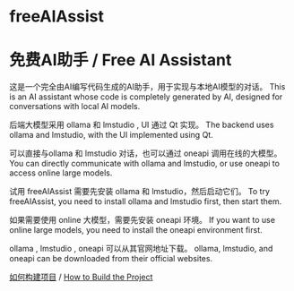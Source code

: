 # freeAIAssist
# 免费AI助手 / Free AI Assistant

这是一个完全由AI编写代码生成的AI助手，用于实现与本地AI模型的对话。
This is an AI assistant whose code is completely generated by AI, designed for conversations with local AI models.

后端大模型采用 ollama 和 lmstudio , UI 通过 Qt 实现。
The backend uses ollama and lmstudio, with the UI implemented using Qt.

可以直接与ollama 和 lmstudio 对话，也可以通过 oneapi 调用在线的大模型。
You can directly communicate with ollama and lmstudio, or use oneapi to access online large models.

试用 freeAIAssist 需要先安装 ollama 和 lmstudio，然后启动它们。
To try freeAIAssist, you need to install ollama and lmstudio first, then start them.

如果需要使用 online 大模型，需要先安装 oneapi 环境。
If you want to use online large models, you need to install the oneapi environment first.

ollama , lmstudio , oneapi 可以从其官网地址下载。
ollama, lmstudio, and oneapi can be downloaded from their official websites.

[如何构建项目](docs/howtobuild.md) / [How to Build the Project](docs/howtobuild.md)
